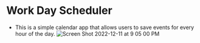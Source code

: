 # Work Day Scheduler

+ This is a simple calendar app that allows users to save events for every hour of the day.
![Screen Shot 2022-12-11 at 9 05 00 PM](https://user-images.githubusercontent.com/116880367/206964831-07c1ea94-b6bb-4296-b3a9-4f755c2774b2.png)


